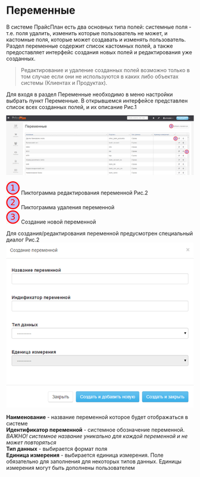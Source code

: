 # Переменные

В системе ПрайсПлан есть два основных типа полей:  системные поля - т.е. поля удалить, изменить которые пользователь не может, и кастомные поля, которые может создавать и изменять пользователь.
Раздел переменные содержит список кастомных полей, а также предоставляет интерфейс создания новых полей и редактирования уже созданных.  
> Редактирование и удаление созданных полей возможно только в том случае если они не используются в каких либо объектах системы (Клиентах и Продуктах).

Для входя в раздел Переменные необходимо в меню настройки выбрать пункт Переменные. В открывшемся интерфейсе представлен список всех созданных полей, и их описание Рис.1

![Рис.1](peremennie1.png)

![](1.png) Пиктограмма редактирования переменной Рис.2  
![](2.png) Пиктограмма удаления переменной  
![](3.png) Создание новой переменной  

Для создания/редактирования переменной предусмотрен специальный диалог Рис.2
![](peremennie2.png)  

**Наименование** - название переменной которое будет отображаться в системе  
**Идентификатор переменной** - системное обозначение переменной. *ВАЖНО! системное название уникально для каждой переменной и не может повторяться*  
**Тип данных** - выбирается формат поля  
**Единица измерения** - выбирается единица измерения. Поле обязательно для заполнения для некоторых типов данных. Единицы измерения могут быть дополнены пользователем  

